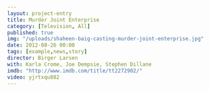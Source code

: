 ```yaml
---
layout: project-entry
title: Murder Joint Enterprise
category: [Television, All]
published: true
img: "/uploads/shaheen-baig-casting-murder-joint-enterprise.jpg"
date: 2012-08-26 00:00
tags: [example,news,story]
director: Birger Larsen
with: Karla Crome, Joe Dempsie, Stephen Dillane
imdb: "http://www.imdb.com/title/tt2272902/"
video: yjrtxqu882
---
```



